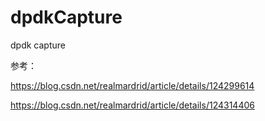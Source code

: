 # dpdkCapture
dpdk capture

参考：

https://blog.csdn.net/realmardrid/article/details/124299614

https://blog.csdn.net/realmardrid/article/details/124314406
